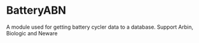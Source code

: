 #  BatteryABN
 A module used for getting battery cycler data to a database. Support Arbin, Biologic and Neware
